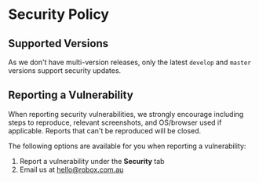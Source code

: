 # Security Policy

## Supported Versions

As we don't have multi-version releases, only the latest `develop` and `master` versions support security updates.

## Reporting a Vulnerability

When reporting security vulnerabilities, we strongly encourage including steps to reproduce, relevant screenshots, and OS/browser used if applicable.
Reports that can't be reproduced will be closed.

The following options are available for you when reporting a vulnerability:

1. Report a vulnerability under the **Security** tab
2. Email us at [hello@robox.com.au](mailto:hello@robox.com.au)
